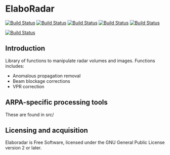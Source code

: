 ElaboRadar
===============================================================

[![Build Status](https://badges.herokuapp.com/travis/ARPA-SIMC/elaboradar?branch=master&env=DOCKER_IMAGE=centos:7&label=centos7)](https://travis-ci.org/ARPA-SIMC/elaboradar)
[![Build Status](https://badges.herokuapp.com/travis/ARPA-SIMC/elaboradar?branch=master&env=DOCKER_IMAGE=fedora:27&label=fedora27)](https://travis-ci.org/ARPA-SIMC/elaboradar)
[![Build Status](https://badges.herokuapp.com/travis/ARPA-SIMC/elaboradar?branch=master&env=DOCKER_IMAGE=fedora:28&label=fedora28)](https://travis-ci.org/ARPA-SIMC/elaboradar)
[![Build Status](https://badges.herokuapp.com/travis/ARPA-SIMC/elaboradar?branch=master&env=DOCKER_IMAGE=fedora:29&label=fedora29)](https://travis-ci.org/ARPA-SIMC/elaboradar)
[![Build Status](https://badges.herokuapp.com/travis/ARPA-SIMC/elaboradar?branch=master&env=DOCKER_IMAGE=fedora:rawhide&label=fedorarawhide)](https://travis-ci.org/ARPA-SIMC/elaboradar)

[![Build Status](https://copr.fedorainfracloud.org/coprs/simc/stable/package/elaboradar/status_image/last_build.png)](https://copr.fedorainfracloud.org/coprs/simc/stable/package/elaboradar/)

Introduction
------------

Library of functions to manipulate radar volumes and images.
Functions includes:
 * Anomalous propagation removal
 * Beam blockage corrections
 * VPR correction

ARPA-specific processing tools
------------------------------

These are found in src/

Licensing and acquisition
-------------------------

Elaboradar is Free Software, licensed under the GNU General Public 
License version 2 or later. 

